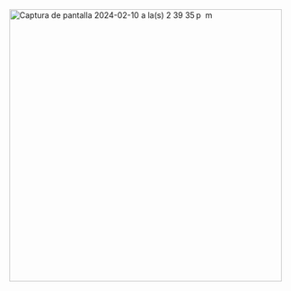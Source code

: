<img width="485" alt="Captura de pantalla 2024-02-10 a la(s) 2 39 35 p  m" src="https://github.com/Wilson8jsn/Paginapersonal/assets/115800617/74434fc5-f3d3-4796-b609-fae999d40dc5">
